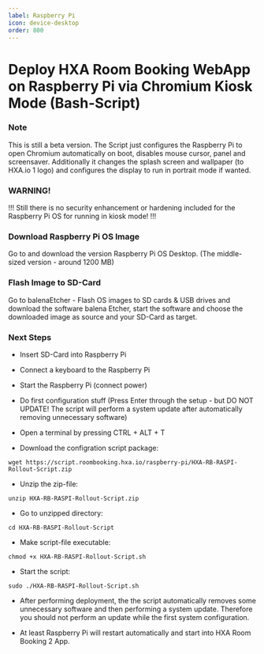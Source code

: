 ```yaml
---
label: Raspberry Pi
icon: device-desktop
order: 800
---
```


# Deploy HXA Room Booking WebApp on Raspberry Pi via Chromium Kiosk Mode (Bash-Script)

### Note

This is still a beta version. The Script just configures the Raspberry Pi to open Chromium automatically on boot, disables mouse cursor, panel and screensaver. Additionally it changes the splash screen and wallpaper (to HXA.io 1 logo) and configures the display to run in portrait mode if wanted.

### WARNING!
!!!
Still there is no security enhancement or hardening included for the Raspberry Pi OS for running in kiosk mode!
!!!

### Download Raspberry Pi OS Image

Go to [](https://www.raspberrypi.org/software/operating-systems/#raspberry-pi-os-32-bit) and download the version Raspberry Pi OS Desktop. (The middle-sized version - around 1200 MB)

### Flash Image to SD-Card

Go to balenaEtcher - Flash OS images to SD cards & USB drives and download the software balena Etcher, start the software and choose the downloaded image as source and your SD-Card as target.

### Next Steps

- Insert SD-Card into Raspberry Pi
- Connect a keyboard to the Raspberry Pi
- Start the Raspberry Pi (connect power)
- Do first configuration stuff (Press Enter through the setup - but DO NOT UPDATE! The script will perform a system update after automatically removing unnecessary software)
- Open a terminal by pressing CTRL + ALT + T

- Download the configration script package:

`wget https://script.roombooking.hxa.io/raspberry-pi/HXA-RB-RASPI-Rollout-Script.zip`

- Unzip the zip-file:

`unzip HXA-RB-RASPI-Rollout-Script.zip`

- Go to unzipped directory:

`cd HXA-RB-RASPI-Rollout-Script`

- Make script-file executable:

`chmod +x HXA-RB-RASPI-Rollout-Script.sh`

- Start the script:

`sudo ./HXA-RB-RASPI-Rollout-Script.sh`

- After performing deployment, the the script automatically removes some unnecessary software and then performing a system update. Therefore you should not perform an update while the first system configuration.

- At least Raspberry Pi will restart automatically and start into HXA Room Booking 2 App.
